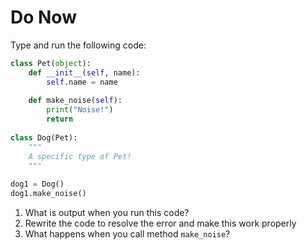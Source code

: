 # Do Now 

Type and run the following code: 

```python
class Pet(object): 
	def __init__(self, name): 
		self.name = name
	
	def make_noise(self): 
		print("Noise!")
		return 
		
class Dog(Pet): 
	"""
	A specific type of Pet! 
	"""
	
dog1 = Dog()
dog1.make_noise()
```

1. What is output when you run this code?
2. Rewrite the code to resolve the error and make this work properly
3. What happens when you call method `make_noise`?